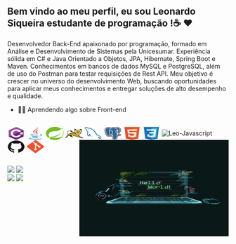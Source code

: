 ## Bem vindo ao meu perfil, eu sou Leonardo Siqueira estudante de programação !:coffee: ❤

Desenvolvedor Back-End apaixonado por programação, formado em Análise e Desenvolvimento de Sistemas pela Unicesumar. Experiência sólida em C# e Java Orientado a Objetos, JPA, Hibernate, Spring Boot e Maven. Conhecimentos em bancos de dados MySQL e PostgreSQL, além de uso do Postman para testar requisições de Rest API. Meu objetivo é crescer no universo do desenvolvimento Web, buscando oportunidades para aplicar meus conhecimentos e entregar soluções de alto desempenho e qualidade.
   - 👩‍💻 Aprendendo algo sobre Front-end
<div align="center">
  
</div>
<div style="display: inline_block"><br>
<img align="center" alt="Leo-JAVA" height="30" width="40" src="https://raw.githubusercontent.com/devicons/devicon/55609aa5bd817ff167afce0d965585c92040787a/icons/csharp/csharp-original.svg">
  <img align="center" alt="Leo-JAVA" height="30" width="40" src="https://raw.githubusercontent.com/devicons/devicon/master/icons/java/java-original.svg">
   <img align="center" alt="Leo-Spring" height="30" width="40" src="https://raw.githubusercontent.com/devicons/devicon/master/icons/spring/spring-original.svg">
      <img align="center" alt="Leo-Tomcat" height="30" width="40" src="https://raw.githubusercontent.com/devicons/devicon/master/icons/tomcat/tomcat-original.svg">
   <img align="center" alt="Leo-MySQL" height="30" width="40" src="https://raw.githubusercontent.com/devicons/devicon/master/icons/mysql/mysql-original.svg">

   <img align="center" alt="Leo-Postgresql" height="30" width="40" src="https://raw.githubusercontent.com/devicons/devicon/master/icons/postgresql/postgresql-original.svg">
  <img align="center" alt="Leo-HTML" height="30" width="40" src="https://raw.githubusercontent.com/devicons/devicon/master/icons/html5/html5-original.svg">
  <img align="center" alt="Leo-CSS" height="30" width="40" src="https://raw.githubusercontent.com/devicons/devicon/master/icons/css3/css3-original.svg">
    <img align="center" alt="Leo-Javascript" height="30" width="40" src="https://raw.githubusercontent.com/jmnote/z-icons/master/svg/javascript.svg">
     <img align="center" alt="Leo-GitHUB" height="30" width="40" src="https://raw.githubusercontent.com/devicons/devicon/master/icons/github/github-original.svg">
     <img align="center" alt="Leo-Git" height="30" width="40" src="https://raw.githubusercontent.com/devicons/devicon/master/icons/git/git-original.svg">
   <img align="right" alt="Leo-pic" height="220" width="340"    src="Hello_world.gif">
</div>
  
  ##
 
<div> 
  <a href = "mailto:leonardo.gabriel01@hotmail.com"><img src="https://img.shields.io/badge/-email-%23333?style=for-the-badge&logo=email&logoColor=white"" target="_blank"></a>
  <a href="https://www.linkedin.com/in/leonardo-siqueira-2b9636217/" target="_blank"><img src="https://img.shields.io/badge/-LinkedIn-%230077B5?style=for-the-badge&logo=linkedin&logoColor=white" target="_blank"></a> 
  
<div align = "left">
   <img loading="lazy" height="140em" src="https://github-readme-stats.vercel.app/api/top-langs/?username=LeonardoSiqueira01&layout=compact&langs_count=7&theme=dark"/>

<img height = "140em" src="https://github-readme-stats.vercel.app/api?username=LeonardoSiqueira01&show_icons=true&show_icons=true&theme=bear&count_private=true" />
</div>

</div>
